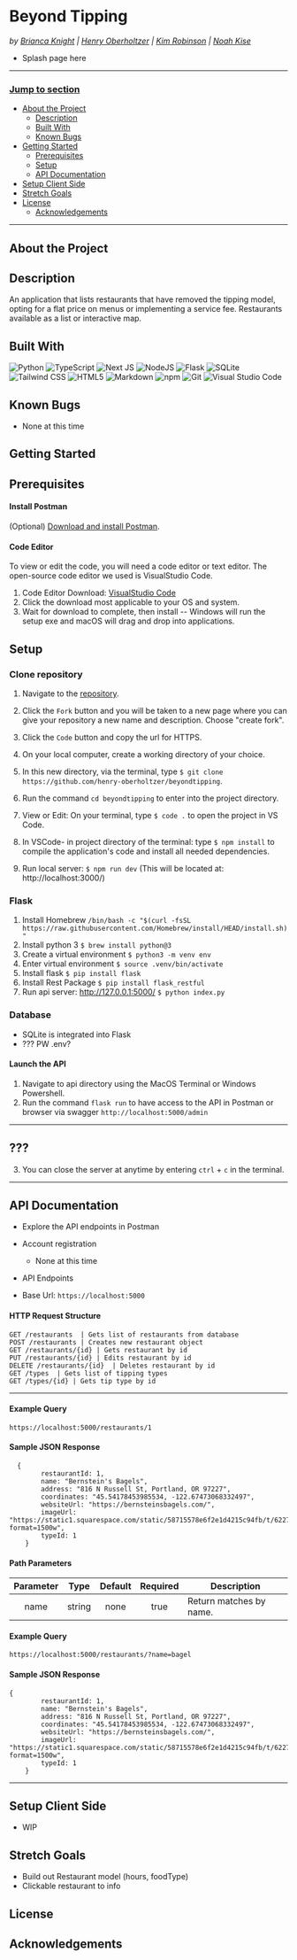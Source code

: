 # Beyond Tipping
_by [Brianca Knight](https://github.com/BriancaKnight)  | [Henry Oberholtzer](https://github.com/henry-oberholtzer) | [Kim Robinson](https://github.com/kimmykokonut) | [Noah Kise](https://github.com/NoahKise)_

* Splash page here

---
### <u>Jump to section</u>
* <a href="#about-the-project">About the Project</a>
  * <a href="#description">Description</a>
  * <a href="#built-with">Built With</a>
  * <a href="#known-bugs">Known Bugs</a>
* <a href="#getting-started">Getting Started</a>
  * <a href="#prerequisites">Prerequisites</a>
  * <a href="#setup">Setup</a>
  * <a href="#api-documentation">API Documentation</a>
* <a href="#setup-client-side">Setup Client Side</a>
* <a href="#stretch-goals">Stretch Goals</a>
* <a href="#license">License</a>
  * <a href="#acknowledgements">Acknowledgements</a>
---

## About the Project

## Description
An application that lists restaurants that have removed the tipping model, opting for a flat price on menus or implementing a service fee.  Restaurants available as a list or interactive map.

## Built With
![Python](https://img.shields.io/badge/python-3670A0?style=for-the-badge&logo=python&logoColor=ffdd54)
![TypeScript](https://img.shields.io/badge/typescript-%23007ACC.svg?style=for-the-badge&logo=typescript&logoColor=white)
![Next JS](https://img.shields.io/badge/Next-black?style=for-the-badge&logo=next.js&logoColor=white)
![NodeJS](https://img.shields.io/badge/node.js-6DA55F?style=for-the-badge&logo=node.js&logoColor=white)
![Flask](https://img.shields.io/badge/flask-%23000.svg?style=for-the-badge&logo=flask&logoColor=white)
![SQLite](https://img.shields.io/badge/sqlite-%2307405e.svg?style=for-the-badge&logo=sqlite&logoColor=white)
![Tailwind CSS](https://img.shields.io/badge/Tailwind_CSS-38B2AC?style=for-the-badge&logo=tailwind-css&logoColor=white)
![HTML5](https://img.shields.io/badge/html5-%23E34F26.svg?style=for-the-badge&logo=html5&logoColor=white)
![Markdown](https://img.shields.io/badge/Markdown-000000?style=for-the-badge&logo=markdown&logoColor=white)
![npm](https://img.shields.io/badge/npm-CB3837?style=for-the-badge&logo=npm&logoColor=white)
![Git](https://img.shields.io/badge/git-%23F05033.svg?style=for-the-badge&logo=git&logoColor=white)
![Visual Studio Code](https://img.shields.io/badge/Visual%20Studio%20Code-0078d7.svg?style=for-the-badge&logo=visual-studio-code&logoColor=white)

## Known Bugs
* None at this time

## Getting Started

## Prerequisites

#### Install Postman
(Optional) [Download and install Postman](https://www.postman.com/downloads/).

#### Code Editor
  To view or edit the code, you will need a code editor or text editor. The open-source code editor we used is VisualStudio Code.

  1) Code Editor Download: [VisualStudio Code](https://www.npmjs.com/)
  2) Click the download most applicable to your OS and system.
  3) Wait for download to complete, then install -- Windows will run the setup exe and macOS will drag and drop into applications.

## Setup

### Clone repository

1. Navigate to the [repository](https://github.com/henry-oberholtzer/beyondtipping).

2. Click the `Fork` button and you will be taken to a new page where you can give your repository a new name and description. Choose "create fork".

3. Click the `Code` button and copy the url for HTTPS.

4. On your local computer, create a working directory of your choice.

5. In this new directory, via the terminal, type `$ git clone https://github.com/henry-oberholtzer/beyondtipping`.

6. Run the command `cd beyondtipping` to enter into the project directory.

7. View or Edit: On your terminal, type `$ code .` to open the project in VS Code.

8. In VSCode- in project directory of the terminal: type `$ npm install` to compile the application's code and install all needed dependencies.

9. Run local server: `$ npm run dev`
(This will be located at: http://localhost:3000/)

### Flask

1. Install Homebrew
`/bin/bash -c "$(curl -fsSL https://raw.githubusercontent.com/Homebrew/install/HEAD/install.sh)"`
2. Install python 3
`$ brew install python@3`
3. Create a virtual environment
`$ python3 -m venv env`
4. Enter virtual environment
`$ source .venv/bin/activate`
5. Install flask
`$ pip install flask`
6. Install Rest Package
`$ pip install flask_restful`
7. Run api server: http://127.0.0.1:5000/
`$ python index.py`

### Database

- SQLite is integrated into Flask
- ??? PW .env?

#### Launch the API
1) Navigate to api directory using the MacOS Terminal or Windows Powershell.
2) Run the command `flask run` to have access to the API in Postman or browser via swagger `http://localhost:5000/admin`
---
???
---
3) You can close the server at anytime by entering `ctrl` + `c` in the terminal. 

---

## API Documentation
- Explore the API endpoints in Postman

* Account registration
  - None at this time

* API Endpoints

- Base Url: `https://localhost:5000`

#### HTTP Request Structure
```
GET /restaurants  | Gets list of restaurants from database  
POST /restaurants | Creates new restaurant object
GET /restaurants/{id} | Gets restaurant by id
PUT /restaurants/{id} | Edits restaurant by id
DELETE /restaurants/{id}  | Deletes restaurant by id
GET /types  | Gets list of tipping types
GET /types/{id} | Gets tip type by id
```
---

#### Example Query
```
https://localhost:5000/restaurants/1
```

#### Sample JSON Response
```
  {
        restaurantId: 1,
        name: "Bernstein's Bagels",
        address: "816 N Russell St, Portland, OR 97227",
        coordinates: "45.54178453985534, -122.67473068332497",
        websiteUrl: "https://bernsteinsbagels.com/",
        imageUrl: "https://static1.squarespace.com/static/58715578e6f2e1d4215c94fb/t/62278b3792539d0c2c8cacab/1646758711651/LOGO.jpg?format=1500w",
        typeId: 1
    }
```

#### Path Parameters
| Parameter | Type | Default | Required | Description |
| :---: | :---: | :---: | :---: | --- |
| name | string | none | true | Return matches by name.

#### Example Query
```
https://localhost:5000/restaurants/?name=bagel
```

#### Sample JSON Response
```
{
        restaurantId: 1,
        name: "Bernstein's Bagels",
        address: "816 N Russell St, Portland, OR 97227",
        coordinates: "45.54178453985534, -122.67473068332497",
        websiteUrl: "https://bernsteinsbagels.com/",
        imageUrl: "https://static1.squarespace.com/static/58715578e6f2e1d4215c94fb/t/62278b3792539d0c2c8cacab/1646758711651/LOGO.jpg?format=1500w",
        typeId: 1
    }
```


---

## Setup Client Side
* WIP

## Stretch Goals
* Build out Restaurant model (hours, foodType)
* Clickable restaurant to info

## License

## Acknowledgements
